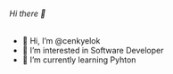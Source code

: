 <h6> Hi there 👋</h6>

- 👋 Hi, I’m @cenkyelok
- 👀 I’m interested in Software Developer
- 🌱 I’m currently learning Pyhton
<!---
cenkyelok/cenkyelok is a ✨ special ✨ repository because its `README.md` (this file) appears on your GitHub profile.
You can click the Preview link to take a look at your changes.
--->
